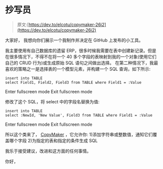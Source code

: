 # 抄写员

> 原文:[https://dev.to/elcotu/copymaker-26i2](https://dev.to/elcotu/copymaker-26i2)

大家好，
我想向你们展示一个我制作并决定在 GitHub 上发布的小工具。

我主要使用有自己数据库的遗留 ERP，很多时候我需要在表中创建新记录。但是在很多情况下，不得不在将一个 40 多个字段的表映射到我的一个对象(使用它们自己的 CRUD 行为)或生成原始 SQL 语句之间做出选择。
在第二种情况下，我最喜欢的策略之一是选择表的一个模型元素，并构建一个 SQL 查询，如下所示:

```
insert into TABLE
select Field1, Field2, Field3 from TABLE where Field1 = :Value 
```

Enter fullscreen mode Exit fullscreen mode

修改了这个 SQL，将 select 中的字段名替换为值:

```
insert into TABLE
select :NewId, 'New Value', Field3 from TABLE where Field1 = :Value 
```

Enter fullscreen mode Exit fullscreen mode

所以这个类来了， [CopyMaker](https://github.com/dcoturel/copymaker) ，它允许你:
1)添加字符串或整数值，通知它们覆盖哪个字段
2)为指定的表和指定的条件生成 SQL

我乐于接受建议，改进和这方面的任何事情。

你好，